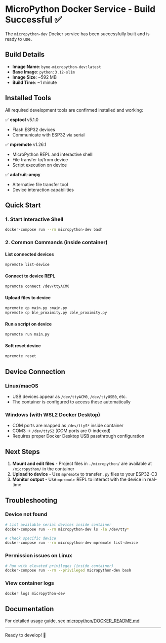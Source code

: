 # MicroPython Docker Service - Build Successful ✅

The `micropython-dev` Docker service has been successfully built and is ready to use.

## Build Details

- **Image Name**: `byme-micropython-dev:latest`
- **Base Image**: `python:3.12-slim`
- **Image Size**: ~592 MB
- **Build Time**: ~1 minute

## Installed Tools

All required development tools are confirmed installed and working:

✅ **esptool** v5.1.0
- Flash ESP32 devices
- Communicate with ESP32 via serial

✅ **mpremote** v1.26.1
- MicroPython REPL and interactive shell
- File transfer to/from device
- Script execution on device

✅ **adafruit-ampy**
- Alternative file transfer tool
- Device interaction capabilities

## Quick Start

### 1. Start Interactive Shell
```bash
docker-compose run --rm micropython-dev bash
```

### 2. Common Commands (inside container)

#### List connected devices
```bash
mpremote list-device
```

#### Connect to device REPL
```bash
mpremote connect /dev/ttyACM0
```

#### Upload files to device
```bash
mpremote cp main.py :main.py
mpremote cp ble_proximity.py :ble_proximity.py
```

#### Run a script on device
```bash
mpremote run main.py
```

#### Soft reset device
```bash
mpremote reset
```

## Device Connection

### Linux/macOS
- USB devices appear as `/dev/ttyACM0`, `/dev/ttyUSB0`, etc.
- The container is configured to access these automatically

### Windows (with WSL2 Docker Desktop)
- COM ports are mapped as `/dev/ttyS*` inside container
- COM3 → `/dev/ttyS2` (COM ports are 0-indexed)
- Requires proper Docker Desktop USB passthrough configuration

## Next Steps

1. **Mount and edit files** - Project files in `./micropython/` are available at `/micropython/` in the container
2. **Upload to device** - Use `mpremote` to transfer `.py` files to your ESP32-C3
3. **Monitor output** - Use `mpremote` REPL to interact with the device in real-time

## Troubleshooting

### Device not found
```bash
# List available serial devices inside container
docker-compose run --rm micropython-dev ls -la /dev/tty*

# Check specific device
docker-compose run --rm micropython-dev mpremote list-device
```

### Permission issues on Linux
```bash
# Run with elevated privileges (inside container)
docker-compose run --rm --privileged micropython-dev bash
```

### View container logs
```bash
docker logs micropython-dev
```

## Documentation

For detailed usage guide, see [micropython/DOCKER_README.md](./DOCKER_README.md)

---

Ready to develop! 🚀
